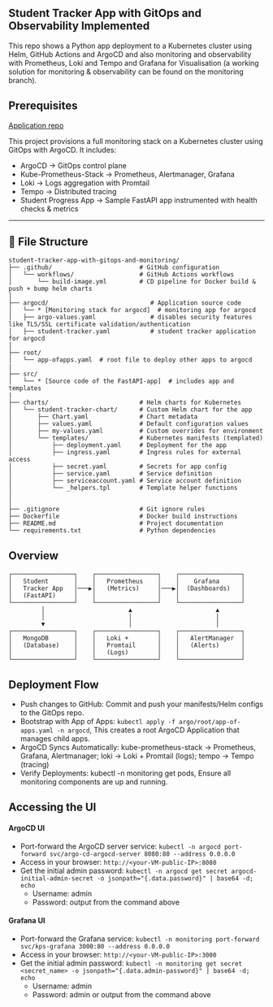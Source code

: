 ## Student Tracker App with GitOps and Observability Implemented

This repo shows a Python app deployment to a Kubernetes cluster using Helm, GitHub Actions and ArgoCD and also monitoring and observability with Prometheus, Loki and Tempo and Grafana for Visualisation (a working solution for monitoring & observability can be found on the monitoring branch).

## Prerequisites

[Application repo](https://github.com/keneojiteli/student-tracker-devops-project)

This project provisions a full monitoring stack on a Kubernetes cluster using GitOps with ArgoCD. It includes:

- ArgoCD → GitOps control plane
- Kube-Prometheus-Stack → Prometheus, Alertmanager, Grafana
- Loki → Logs aggregation with Promtail
- Tempo → Distributed tracing
- Student Progress App → Sample FastAPI app instrumented with health checks & metrics
---
  ## 📁 File Structure
```
student-tracker-app-with-gitops-and-monitoring/
├── .github/                        # GitHub configuration
│   └── workflows/                  # GitHub Actions workflows
│       └── build-image.yml         # CD pipeline for Docker build & push + bump helm charts
│
├── argocd/                            # Application source code
│   └── * [Monitoring stack for argocd]  # monitoring app for argocd
│   ├── argo-values.yaml               # disables security features like TLS/SSL certificate validation/authentication
│   ├── student-tracker.yaml           # student tracker application for argocd
│
├── root/
│   └── app-ofapps.yaml  # root file to deploy other apps to argocd
|
├── src/
│   └── * [Source code of the FastAPI-app]  # includes app and templates
|
├── charts/                         # Helm charts for Kubernetes
│   └── student-tracker-chart/      # Custom Helm chart for the app
│       ├── Chart.yaml              # Chart metadata
│       ├── values.yaml             # Default configuration values
│       ├── my-values.yaml          # Custom overrides for environment
│       └── templates/              # Kubernetes manifests (templated)
│           ├── deployment.yaml     # Deployment for the app
│           ├── ingress.yaml        # Ingress rules for external access
│           ├── secret.yaml         # Secrets for app config
│           ├── service.yaml        # Service definition
│           ├── serviceaccount.yaml # Service account definition
│           └── _helpers.tpl        # Template helper functions
│
│
├── .gitignore                      # Git ignore rules
├── Dockerfile                      # Docker build instructions
├── README.md                       # Project documentation
└── requirements.txt                # Python dependencies

```
## Overview
```
┌─────────────────┐    ┌─────────────────┐    ┌─────────────────┐
│   Student       │    │   Prometheus    │    │    Grafana      │
│   Tracker App   │───▶│   (Metrics)     │───▶│  (Dashboards)   │
│   (FastAPI)     │    │                 │    │                 │
└─────────────────┘    └─────────────────┘    └─────────────────┘
         │                       ▲                       ▲
         │                       │                       │
         ▼                       │                       │
┌─────────────────┐    ┌─────────────────┐    ┌─────────────────┐
│   MongoDB       │    │   Loki +        │    │   AlertManager  │
│   (Database)    │    │   Promtail      │    │   (Alerts)      │
│                 │    │   (Logs)        │    │                 │
└─────────────────┘    └─────────────────┘    └─────────────────┘
```
## Deployment Flow
- Push changes to GitHub: Commit and push your manifests/Helm configs to the GitOps repo.
- Bootstrap with App of Apps: ```kubectl apply -f argo/root/app-of-apps.yaml -n argocd```, This creates a root ArgoCD Application that manages child apps.
- ArgoCD Syncs Automatically: kube-prometheus-stack → Prometheus, Grafana, Alertmanager; loki → Loki + Promtail (logs); tempo → Tempo (tracing)
- Verify Deployments: kubectl -n monitoring get pods, Ensure all monitoring components are up and running.

## Accessing the UI
#### ArgoCD UI
- Port-forward the ArgoCD server service: `kubectl -n argocd port-forward svc/argo-cd-argocd-server 8080:80 --address 0.0.0.0`
- Access in your browser: `http://<your-VM-public-IP>:8080`
- Get the initial admin password: `kubectl -n argocd get secret argocd-initial-admin-secret -o jsonpath="{.data.password}" | base64 -d; echo`
  - Username: admin
  - Password: output from the command above
    
#### Grafana UI
- Port-forward the Grafana service: `kubectl -n monitoring port-forward svc/kps-grafana 3000:80 --address 0.0.0.0`
- Access in your browser: `http://<your-VM-public-IP>:3000`
- Get the initial admin password: `kubectl -n monitoring get secret <secret_name> -o jsonpath="{.data.admin-password}" | base64 -d; echo`
  - Username: admin
  - Password: admin or output from the command above 
